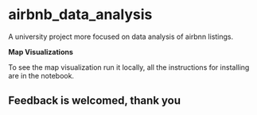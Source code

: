 # airbnb_data_analysis

A university project more focused on data analysis of airbnn listings.

**Map Visualizations**

To see the map visualization run it locally, all the instructions for installing are in the notebook.

## Feedback is welcomed, thank you
